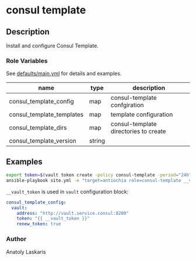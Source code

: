 # consul template

## Description
Install and configure Consul Template.

### Role Variables
See [defaults/main.yml](defaults/main.yml) for details and examples.

| name | type | description |
| ---- | ---- | ----------- |
| consul_template_config| map | consul-template confgiration |
| consul_template_templates | map | template configuration |
| consul_template_dirs | map | consul-template directories to create |
| consul_template_version | string | |


## Examples
```sh
export token=$(vault token create -policy consul-template -period="24h" -field=token)
ansible-playbook site.yml -e "target=antiochia role=consul-template __vault_token=$token"
```

`__vault_token` is used in `vault` configuration block:
```yaml
consul_template_config:
  vault:
    address: "http://vault.service.consul:8200"
    token: "{{ __vault_token }}"
    renew_token: true
```

### Author
Anatoly Laskaris
